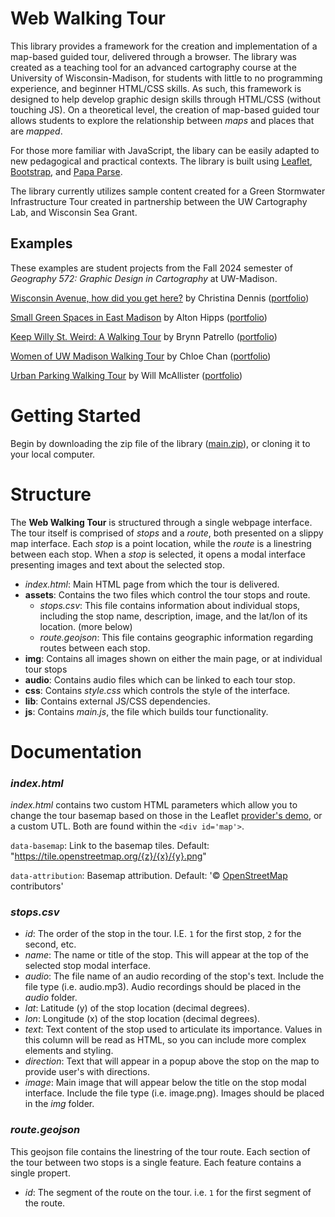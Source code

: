 # Web Walking Tour
This library provides a framework for the creation and implementation of a map-based guided tour, delivered through a browser. The library was created as a teaching tool for an advanced cartography course at the University of Wisconsin-Madison, for students with little to no programming experience, and beginner HTML/CSS skills. As such, this framework is designed to help develop graphic design skills through HTML/CSS (without touching JS). On a theoretical level, the creation of map-based guided tour allows students to explore the relationship between _maps_ and places that are _mapped_. 

For those more familiar with JavaScript, the libary can be easily adapted to new pedagogical and practical contexts. The library is built using [Leaflet](https://leafletjs.com/), [Bootstrap](https://getbootstrap.com/), and [Papa Parse](https://www.papaparse.com/). 

The library currently utilizes sample content created for a Green Stormwater Infrastructure Tour created in partnership between the UW Cartography Lab, and Wisconsin Sea Grant.

## Examples

These examples are student projects from the Fall 2024 semester of _Geography 572: Graphic Design in Cartography_ at UW-Madison.

[Wisconsin Avenue, how did you get here?](https://cldennis.github.io/walkingtour/) by Christina Dennis ([portfolio](https://cldennis.github.io/))

[Small Green Spaces in East Madison](https://wholegrainmustard.github.io/572_walkingTour/#close) by Alton Hipps ([portfolio](https://wholegrainmustard.github.io/portfolio/index.html))

[Keep Willy St. Weird: A Walking Tour](https://brynnpatrello.github.io/web-walking-tour/) by Brynn Patrello ([portfolio](https://brynnpatrello.github.io/portfolio/))

[Women of UW Madison Walking Tour](https://cc-carto.github.io/uwm_womens_walkingtour/) by Chloe Chan ([portfolio](https://cc-carto.github.io/index.html))

[Urban Parking Walking Tour](https://willmcallister.github.io/parking-walking-tour/) by Will McAllister ([portfolio](https://willmcallister.github.io/portfolio))

# Getting Started
Begin by downloading the zip file of the library ([main.zip](https://github.com/cartobaldrica/web-walking-tour/archive/refs/heads/main.zip)), or cloning it to your local computer.

# Structure
The __Web Walking Tour__ is structured through a single webpage interface. The tour itself is comprised of _stops_ and a _route_, both presented on a slippy map interface. Each _stop_ is a point location, while the _route_ is a linestring between each stop. When a _stop_ is selected, it opens a modal interface presenting images and text about the selected stop. 

- _index.html_: Main HTML page from which the tour is delivered.
- __assets__: Contains the two files which control the tour stops and route. 
    - _stops.csv_: This file contains information about individual stops, including the stop name, description, image, and the lat/lon of its location. (more below)
    - _route.geojson_: This file contains geographic information regarding routes between each stop.
- __img__: Contains all images shown on either the main page, or at individual tour stops
- __audio__: Contains audio files which can be linked to each tour stop.
- __css__: Contains _style.css_ which controls the style of the interface.
- __lib__: Contains external JS/CSS dependencies.
- __js__: Contains _main.js_, the file which builds tour functionality.

# Documentation

### _index.html_
_index.html_ contains two custom HTML parameters which allow you to change the tour basemap based on those in the Leaflet [provider's demo](https://leaflet-extras.github.io/leaflet-providers/preview/), or a custom UTL. Both are found within the `<div id='map'>`. 

`data-basemap`: Link to the basemap tiles. Default: "https://tile.openstreetmap.org/{z}/{x}/{y}.png"

`data-attribution`: Basemap attribution. Default: '&copy; <a href="https://www.openstreetmap.org/copyright">OpenStreetMap</a> contributors'

### _stops.csv_
- _id_: The order of the stop in the tour. I.E. `1` for the first stop, `2` for the second, etc. 
- _name_: The name or title of the stop. This will appear at the top of the selected stop modal interface. 
- _audio_: The file name of an audio recording of the stop's text. Include the file type (i.e. audio.mp3). Audio recordings should be placed in the _audio_ folder.  
- _lat_: Latitude (y) of the stop location (decimal degrees).
- _lon_: Longitude (x) of the stop location (decimal degrees).
- _text_: Text content of the stop used to articulate its importance. Values in this column will be read as HTML, so you can include more complex elements and styling. 
- _direction_: Text that will appear in a popup above the stop on the map to provide user's with directions. 
- _image_: Main image that will appear below the title on the stop modal interface. Include the file type (i.e. image.png). Images should be placed in the _img_ folder.

### _route.geojson_
This geojson file contains the linestring of the tour route. Each section of the tour between two stops is a single feature. Each feature contains a single propert.
- _id_: The segment of the route on the tour. i.e. `1` for the first segment of the route.


